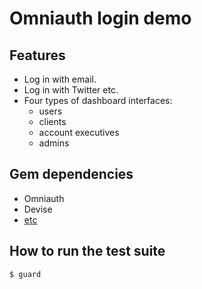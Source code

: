 # Omniauth login demo

## Features
- Log in with email.
- Log in with Twitter etc.
- Four types of dashboard interfaces:
  + users
  + clients
  + account executives
  + admins

## Gem dependencies
- Omniauth
- Devise
- [etc](Gemfile)

## How to run the test suite
```
$ guard
```
